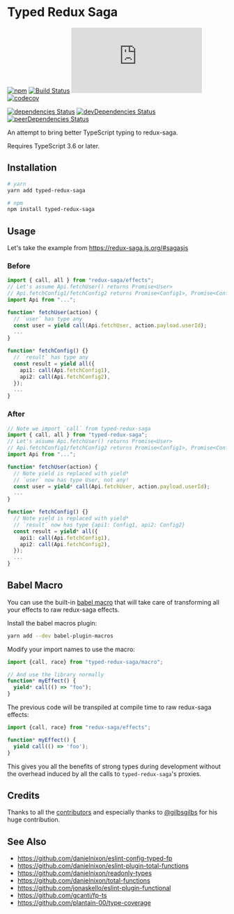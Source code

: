 # Typed Redux Saga

[![npm](https://img.shields.io/npm/v/typed-redux-saga.svg)](https://www.npmjs.com/package/typed-redux-saga)
[![Build Status](https://travis-ci.org/agiledigital/typed-redux-saga.svg?branch=master)](https://travis-ci.org/agiledigital/typed-redux-saga)
[![Type Coverage](https://img.shields.io/badge/dynamic/json.svg?label=type-coverage&prefix=%E2%89%A5&suffix=%&query=$.typeCoverage.atLeast&uri=https%3A%2F%2Fraw.githubusercontent.com%2Fagiledigital%2Ftyped-redux-saga%2Fmaster%2Fpackage.json)](https://github.com/plantain-00/type-coverage)
[![codecov](https://codecov.io/gh/agiledigital/typed-redux-saga/branch/master/graph/badge.svg?token=ZNTWQNDKL8)](undefined)

[![dependencies Status](https://david-dm.org/agiledigital/typed-redux-saga/status.svg)](https://david-dm.org/agiledigital/typed-redux-saga)
[![devDependencies Status](https://david-dm.org/agiledigital/typed-redux-saga/dev-status.svg)](https://david-dm.org/agiledigital/typed-redux-saga?type=dev)
[![peerDependencies Status](https://david-dm.org/agiledigital/typed-redux-saga/peer-status.svg)](https://david-dm.org/agiledigital/typed-redux-saga?type=peer)

An attempt to bring better TypeScript typing to redux-saga.

Requires TypeScript 3.6 or later.

## Installation

```sh
# yarn
yarn add typed-redux-saga

# npm
npm install typed-redux-saga
```

## Usage

Let's take the example from https://redux-saga.js.org/#sagasjs

### Before

```typescript
import { call, all } from "redux-saga/effects";
// Let's assume Api.fetchUser() returns Promise<User>
// Api.fetchConfig1/fetchConfig2 returns Promise<Config1>, Promise<Config2>
import Api from "...";

function* fetchUser(action) {
  // `user` has type any
  const user = yield call(Api.fetchUser, action.payload.userId);
  ...
}

function* fetchConfig() {}
  // `result` has type any
  const result = yield all({
    api1: call(Api.fetchConfig1),
    api2: call(Api.fetchConfig2),
  });
  ...
}
```

### After

```typescript
// Note we import `call` from typed-redux-saga
import { call, all } from "typed-redux-saga";
// Let's assume Api.fetchUser() returns Promise<User>
// Api.fetchConfig1/fetchConfig2 returns Promise<Config1>, Promise<Config2>
import Api from "...";

function* fetchUser(action) {
  // Note yield is replaced with yield*
  // `user` now has type User, not any!
  const user = yield* call(Api.fetchUser, action.payload.userId);
  ...
}

function* fetchConfig() {}
  // Note yield is replaced with yield*
  // `result` now has type {api1: Config1, api2: Config2}
  const result = yield* all({
    api1: call(Api.fetchConfig1),
    api2: call(Api.fetchConfig2),
  });
  ...
}
```

## Babel Macro

You can use the built-in [babel macro](
https://github.com/kentcdodds/babel-plugin-macros/blob/master/other/docs/user.md)
that will take care of transforming all your effects to raw redux-saga effects.

Install the babel macros plugin:

```sh
yarn add --dev babel-plugin-macros
```

Modify your import names to use the macro:

```js
import {call, race} from "typed-redux-saga/macro";

// And use the library normally
function* myEffect() {
  yield* call(() => "foo");
}
```

The previous code will be transpiled at compile time to raw redux-saga effects:

```js
import {call, race} from "redux-saga/effects";

function* myEffect() {
  yield call(() => 'foo');
}
```

This gives you all the benefits of strong types during development without
the overhead induced by all the calls to `typed-redux-saga`'s proxies.

## Credits

Thanks to all the [contributors](https://github.com/agiledigital/typed-redux-saga/graphs/contributors) and especially thanks to [@gilbsgilbs](https://github.com/gilbsgilbs) for his huge contribution.

## See Also

* https://github.com/danielnixon/eslint-config-typed-fp
* https://github.com/danielnixon/eslint-plugin-total-functions
* https://github.com/danielnixon/readonly-types
* https://github.com/danielnixon/total-functions
* https://github.com/jonaskello/eslint-plugin-functional
* https://github.com/gcanti/fp-ts
* https://github.com/plantain-00/type-coverage
